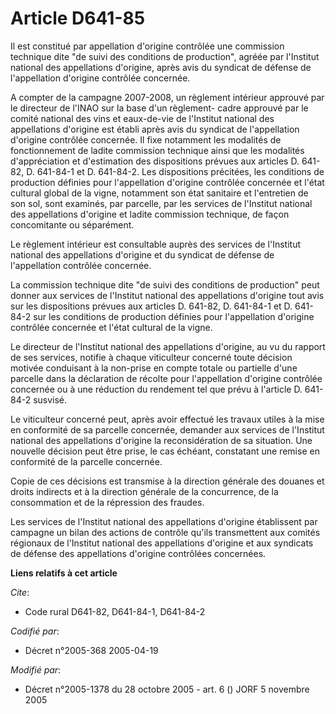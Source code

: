 # Article D641-85

Il est constitué par appellation d'origine contrôlée une commission technique dite "de suivi des conditions de production",
agréée par l'Institut national des appellations d'origine, après avis du syndicat de défense de l'appellation d'origine
contrôlée concernée.

A compter de la campagne 2007-2008, un règlement intérieur approuvé par le directeur de l'INAO sur la base d'un règlement-
cadre approuvé par le comité national des vins et eaux-de-vie de l'Institut national des appellations d'origine est établi
après avis du syndicat de l'appellation d'origine contrôlée concernée. Il fixe notamment les modalités de fonctionnement de
ladite commission technique ainsi que les modalités d'appréciation et d'estimation des dispositions prévues aux articles D.
641-82, D. 641-84-1 et D. 641-84-2. Les dispositions précitées, les conditions de production définies pour l'appellation
d'origine contrôlée concernée et l'état cultural global de la vigne, notamment son état sanitaire et l'entretien de son sol,
sont examinés, par parcelle, par les services de l'Institut national des appellations d'origine et ladite commission
technique, de façon concomitante ou séparément.

Le règlement intérieur est consultable auprès des services de l'Institut national des appellations d'origine et du syndicat
de défense de l'appellation contrôlée concernée.

La commission technique dite "de suivi des conditions de production" peut donner aux services de l'Institut national des
appellations d'origine tout avis sur les dispositions prévues aux articles D. 641-82, D. 641-84-1 et D. 641-84-2 sur les
conditions de production définies pour l'appellation d'origine contrôlée concernée et l'état cultural de la vigne.

Le directeur de l'Institut national des appellations d'origine, au vu du rapport de ses services, notifie à chaque
viticulteur concerné toute décision motivée conduisant à la non-prise en compte totale ou partielle d'une parcelle dans la
déclaration de récolte pour l'appellation d'origine contrôlée concernée ou à une réduction du rendement tel que prévu à
l'article D. 641-84-2 susvisé.

Le viticulteur concerné peut, après avoir effectué les travaux utiles à la mise en conformité de sa parcelle concernée,
demander aux services de l'Institut national des appellations d'origine la reconsidération de sa situation. Une nouvelle
décision peut être prise, le cas échéant, constatant une remise en conformité de la parcelle concernée.

Copie de ces décisions est transmise à la direction générale des douanes et droits indirects et à la direction générale de la
concurrence, de la consommation et de la répression des fraudes.

Les services de l'Institut national des appellations d'origine établissent par campagne un bilan des actions de contrôle
qu'ils transmettent aux comités régionaux de l'Institut national des appellations d'origine et aux syndicats de défense des
appellations d'origine contrôlées concernées.

**Liens relatifs à cet article**

_Cite_:

  - Code rural D641-82, D641-84-1, D641-84-2

_Codifié par_:

  - Décret n°2005-368 2005-04-19

_Modifié par_:

  - Décret n°2005-1378 du 28 octobre 2005 - art. 6 () JORF 5 novembre 2005
